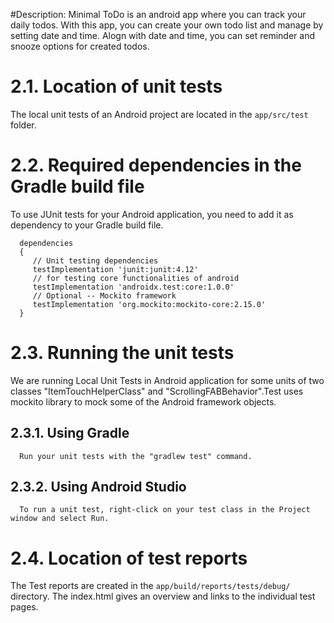
#Description:
Minimal ToDo is an android app where you can track your daily todos. With this app, you can create your own todo list and manage by setting date and time. Alogn with date and time, you can set reminder and snooze options for created todos.

# 2.1. Location of unit tests 
The local unit tests of an Android project are located in the `app/src/test` folder.

# 2.2. Required dependencies in the Gradle build file
  To use JUnit tests for your Android application, you need to add it as dependency to your Gradle build file.

      dependencies 
      {
         // Unit testing dependencies
         testImplementation 'junit:junit:4.12'
         // for testing core functionalities of android
         testImplementation 'androidx.test:core:1.0.0'
         // Optional -- Mockito framework
         testImplementation 'org.mockito:mockito-core:2.15.0'
      }


# 2.3. Running the unit tests
We are running Local Unit Tests in Android application for some units of two classes "ItemTouchHelperClass" and "ScrollingFABBehavior".Test uses mockito library to mock some of the Android framework objects. 

   ## 2.3.1. Using Gradle
      Run your unit tests with the "gradlew test" command.
   ## 2.3.2. Using Android Studio
      To run a unit test, right-click on your test class in the Project window and select Run.

# 2.4. Location of test reports
The Test reports are created in the `app/build/reports/tests/debug/` directory. The index.html gives an overview and links to the individual test pages.



